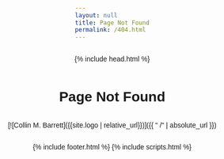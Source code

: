 ```yaml
---
layout: null
title: Page Not Found
permalink: /404.html
---
```


{% include head.html %}

<style>
    body {
        display: flex;
        flex-direction: column;
        justify-content: center;
        align-items: center;
        height: 100vh;
        margin: 0;
        font-family: Arial, sans-serif;
    }

    img {
        width: 270px;
        height: auto;
    }
</style>

# Page Not Found

[![Collin M. Barrett]({{site.logo | relative_url}})]({{ " /" | absolute_url }})

{% include footer.html %}
{% include scripts.html %}